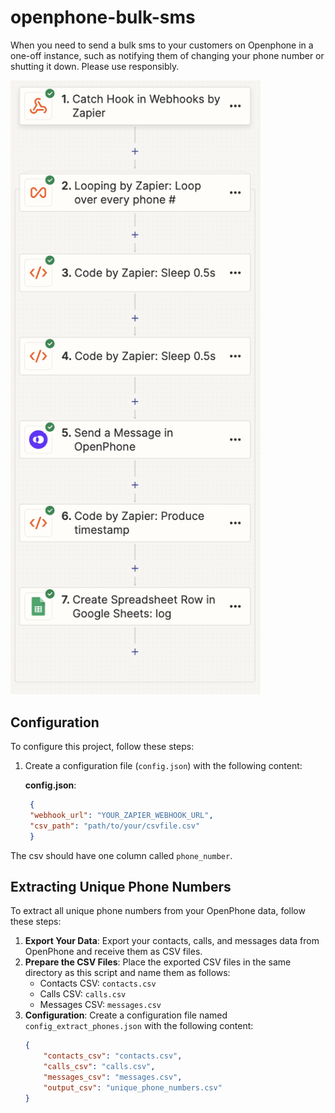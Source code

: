# openphone-bulk-sms
When you need to send a bulk sms to your customers on Openphone in a one-off instance, such as notifying them of changing your phone number or shutting it down. Please use responsibly. 

<img src="zapier.png" alt="Zapier" width="400">

## Configuration

To configure this project, follow these steps:

1. Create a configuration file (`config.json`) with the following content:

   **config.json**:
   ```json
    {
    "webhook_url": "YOUR_ZAPIER_WEBHOOK_URL",
    "csv_path": "path/to/your/csvfile.csv"
    }

The csv should have one column called `phone_number`. 

## Extracting Unique Phone Numbers

To extract all unique phone numbers from your OpenPhone data, follow these steps:

1. **Export Your Data**: Export your contacts, calls, and messages data from OpenPhone and receive them as CSV files.
2. **Prepare the CSV Files**: Place the exported CSV files in the same directory as this script and name them as follows:
   - Contacts CSV: `contacts.csv`
   - Calls CSV: `calls.csv`
   - Messages CSV: `messages.csv`
3. **Configuration**: Create a configuration file named `config_extract_phones.json` with the following content:
   ```json
   {
       "contacts_csv": "contacts.csv",
       "calls_csv": "calls.csv",
       "messages_csv": "messages.csv",
       "output_csv": "unique_phone_numbers.csv"
   }
